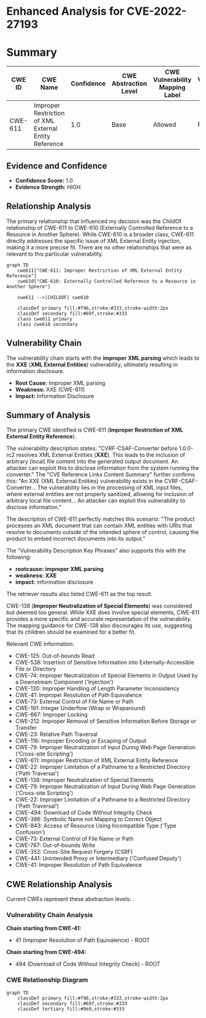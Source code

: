 # Enhanced Analysis for CVE-2022-27193

# Summary
| CWE ID | CWE Name | Confidence | CWE Abstraction Level | CWE Vulnerability Mapping Label | CWE-Vulnerability Mapping Notes |
|---|---|---|---|---|---|
| CWE-611 | Improper Restriction of XML External Entity Reference | 1.0 | Base | Allowed | Primary CWE |

## Evidence and Confidence

*   **Confidence Score:** 1.0
*   **Evidence Strength:** HIGH

## Relationship Analysis
The primary relationship that influenced my decision was the ChildOf relationship of CWE-611 to CWE-610 (Externally Controlled Reference to a Resource in Another Sphere). While CWE-610 is a broader class, CWE-611 directly addresses the specific issue of XML External Entity injection, making it a more precise fit. There are no other relationships that were as relevant to this particular vulnerability.

```mermaid
graph TD
    cwe611["CWE-611: Improper Restriction of XML External Entity Reference"]
    cwe610["CWE-610: Externally Controlled Reference to a Resource in Another Sphere"]
    
    cwe611 -->|CHILDOF| cwe610
    
    classDef primary fill:#f96,stroke:#333,stroke-width:2px
    classDef secondary fill:#69f,stroke:#333
    class cwe611 primary
    class cwe610 secondary
```

## Vulnerability Chain
The vulnerability chain starts with the **improper XML parsing** which leads to the **XXE** (**XML External Entities**) vulnerability, ultimately resulting in information disclosure.
  - **Root Cause:** Improper XML parsing
  - **Weakness:** XXE (CWE-611)
  - **Impact:** Information Disclosure

## Summary of Analysis
The primary CWE identified is CWE-611 (**Improper Restriction of XML External Entity Reference**).

The vulnerability description states: "CVRF-CSAF-Converter before 1.0.0-rc2 resolves XML External Entities (**XXE**). This leads to the inclusion of arbitrary (local) file content into the generated output document. An attacker can exploit this to disclose information from the system running the converter." The "CVE Reference Links Content Summary" further confirms this: "An XXE (XML External Entities) vulnerability exists in the CVRF-CSAF-Converter... The vulnerability lies in the processing of XML input files, where external entities are not properly sanitized, allowing for inclusion of arbitrary local file content... An attacker can exploit this vulnerability to disclose information."

The description of CWE-611 perfectly matches this scenario: "The product processes an XML document that can contain XML entities with URIs that resolve to documents outside of the intended sphere of control, causing the product to embed incorrect documents into its output."

The "Vulnerability Description Key Phrases" also supports this with the following:
- **rootcause:** **improper XML parsing**
- **weakness:** **XXE**
- **impact:** information disclosure

The retriever results also listed CWE-611 as the top result.

CWE-138 (**Improper Neutralization of Special Elements**) was considered but deemed too general. While XXE does involve special elements, CWE-611 provides a more specific and accurate representation of the vulnerability. The mapping guidance for CWE-138 also discourages its use, suggesting that its children should be examined for a better fit.

Relevant CWE Information:
*   CWE-125: Out-of-bounds Read
*   CWE-538: Insertion of Sensitive Information into Externally-Accessible File or Directory
*   CWE-74: Improper Neutralization of Special Elements in Output Used by a Downstream Component ('Injection')
*   CWE-130: Improper Handling of Length Parameter Inconsistency
*   CWE-41: Improper Resolution of Path Equivalence
*   CWE-73: External Control of File Name or Path
*   CWE-191: Integer Underflow (Wrap or Wraparound)
*   CWE-667: Improper Locking
*   CWE-212: Improper Removal of Sensitive Information Before Storage or Transfer
*   CWE-23: Relative Path Traversal
*   CWE-116: Improper Encoding or Escaping of Output
*   CWE-79: Improper Neutralization of Input During Web Page Generation ('Cross-site Scripting')
*   CWE-611: Improper Restriction of XML External Entity Reference
*   CWE-22: Improper Limitation of a Pathname to a Restricted Directory ('Path Traversal')
*   CWE-138: Improper Neutralization of Special Elements
*   CWE-79: Improper Neutralization of Input During Web Page Generation ('Cross-site Scripting')
*   CWE-22: Improper Limitation of a Pathname to a Restricted Directory ('Path Traversal')
*   CWE-494: Download of Code Without Integrity Check
*   CWE-386: Symbolic Name not Mapping to Correct Object
*   CWE-843: Access of Resource Using Incompatible Type ('Type Confusion')
*   CWE-73: External Control of File Name or Path
*   CWE-787: Out-of-bounds Write
*   CWE-352: Cross-Site Request Forgery (CSRF)
*   CWE-441: Unintended Proxy or Intermediary ('Confused Deputy')
*   CWE-41: Improper Resolution of Path Equivalence


## CWE Relationship Analysis

Current CWEs represent these abstraction levels: .


### Vulnerability Chain Analysis

**Chain starting from CWE-41:**
- 41 (Improper Resolution of Path Equivalence) - ROOT


**Chain starting from CWE-494:**
- 494 (Download of Code Without Integrity Check) - ROOT



### CWE Relationship Diagram

```mermaid
graph TD
    classDef primary fill:#f96,stroke:#333,stroke-width:2px
    classDef secondary fill:#69f,stroke:#333
    classDef tertiary fill:#9e9,stroke:#333
```